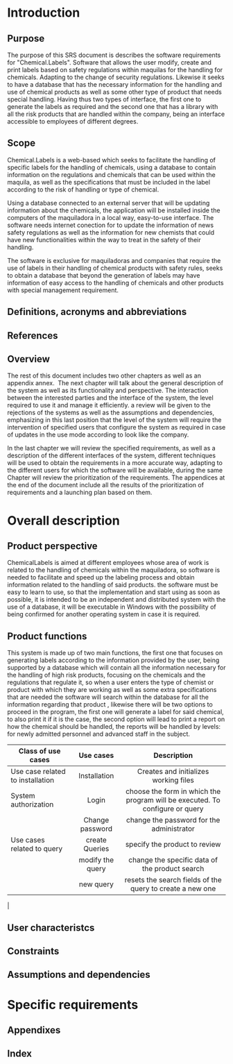 # Introduction
## Purpose
The purpose of this SRS document is describes the software requirements for "Chemical.Labels".
Software that allows the user modify, create and print labels based on safety regulations within maquilas for the handling for chemicals. Adapting to the change of security regulations. Likewise it seeks to have a database that has the necessary information for the handling and use of chemical products as well as some other type of product that needs special handling.
Having thus two types of interface, the first one to generate the labels as required and the second one that has a library with all the risk products that are handled within the company, being an interface accessible to employees of different degrees.
## Scope
Chemical.Labels is a web-based which seeks to facilitate the handling of specific labels for the handling of chemicals, using a database to contain information on the regulations and chemicals that can be used within the maquila, as well as the specifications that must be included in the label according to the risk of handling or type of chemical. 

Using a database connected to an external server that will be updating information about the chemicals, the application will be installed inside the computers of the maquiladora in a local way, easy-to-use interface. The software needs internet conection for to update the information of news safety regulations as well as the information for new chemists that could have new functionalities within the way to treat in the safety of their handling. 

The software is exclusive for maquiladoras and companies that require the use of labels in their handling of chemical products with safety rules, seeks to obtain a database that beyond the generation of labels may have information of easy access to the handling of chemicals and other products with special management requirement.
## Definitions, acronyms and abbreviations
## References
## Overview
The rest of this document includes two other chapters as well as an appendix annex.
 The next chapter will talk about the general description of the system as well as its functionality and perspective. The interaction between the interested parties and the interface of the system, the level required to use it and manage it efficiently. a review will be given to the rejections of the systems as well as the assumptions and dependencies, emphasizing in this last position that the level of the system will require the intervention of specified users that configure the system as required in case of updates in the use mode according to look like the company.
 
In the last chapter we will review the specified requirements, as well as a description of the different interfaces of the system, different techniques will be used to obtain the requirements in a more accurate way, adapting to the different users for which the software will be available, during the same Chapter will review the prioritization of the requirements. The appendices at the end of the document include all the results of the prioritization of requirements and a launching plan based on them.
# Overall description
## Product perspective
ChemicalLabels is aimed at different employees whose area of work is related to the handling of chemicals within the maquiladora, so software is needed to facilitate and speed up the labeling process and obtain information related to the handling of said products. the software must be easy to learn to use, so that the implementation and start using as soon as possible, it is intended to be an independent and distributed system with the use of a database, it will be executable in Windows with the possibility of being confirmed for another operating system in case it is required. 
## Product functions
This system is made up of two main functions, the first one that focuses on generating labels according to the information provided by the user, being supported by a database which will contain all the information necessary for the handling of high risk products, focusing on the chemicals and the regulations that regulate it, so when a user enters the type of chemist or product with which they are working as well as some extra specifications that are needed the software will search within the database for all the information regarding that product , likewise there will be two options to proceed in the program, the first one will generate a label for said chemical, to also print it if it is the case, the second option will lead to print a report on how the chemical should be handled, the reports will be handled by levels: for newly admitted personnel and advanced staff in the subject.

|Class of use cases  |     Use cases    |    Description   |
|--------------------|:----------------:|:-----------------:|
| Use case related to installation | Installation | Creates and initializes working files |
| System authorization | Login | choose the form in which the program will be executed. To configure or query |
| | Change password | change the password for the administrator |
|Use cases related to query | create Queries | specify the product to review
| | modify the query | change the specific data of the product search
| | new query | resets the search fields of the query to create a new one
|

## User characteristcs
## Constraints
## Assumptions and dependencies
# Specific requirements
## Appendixes
## Index
